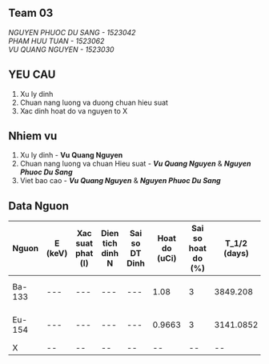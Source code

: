 

## Team 03
_NGUYEN PHUOC DU SANG - 1523042_\
_PHAM HUU TUAN - 1523062_\
_VU QUANG NGUYEN - 1523030_
## YEU CAU
1. Xu ly dinh
2. Chuan nang luong va duong chuan hieu suat
3. Xac dinh hoat do va nguyen to X
## Nhiem vu
1. Xu ly dinh - **Vu Quang Nguyen** 
2. Chuan nang luong va chuan Hieu suat  - _**Vu Quang Nguyen**_ & _**Nguyen Phuoc Du Sang**_
3. Viet bao cao - _**Vu Quang Nguyen**_ & _**Nguyen Phuoc Du Sang**_
## Data Nguon
| Nguon |E (keV)| Xac suat phat (I) |Dien tich dinh N|Sai so DT Dinh| Hoat do (uCi) | Sai so hoat do (%) | T_1/2 (days) |Ngay Sx |Hieu suat ghi|Sai so hieu suat ghi|
---|---|---|---|---|---|---|---|---|---|---|
Ba-133|---|---|---|---|1.08	|	3	|3849.208	|15-May-13|---|---
Eu-154|---|---|---|---|0.9663|	3|	3141.0852|	1-Dec-13|---|---
X|--|--|--|--|--|--|--|--|--|--

